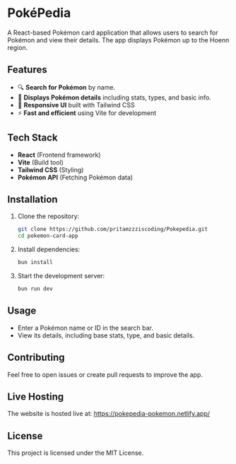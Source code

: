 # PokéPedia

A React-based Pokémon card application that allows users to search for Pokémon and view their details. The app displays Pokémon up to the Hoenn region.

## Features
- 🔍 **Search for Pokémon** by name.
- 📜 **Displays Pokémon details** including stats, types, and basic info.
- 🎨 **Responsive UI** built with Tailwind CSS
- ⚡ **Fast and efficient** using Vite for development

## Tech Stack
- **React** (Frontend framework)
- **Vite** (Build tool)
- **Tailwind CSS** (Styling)
- **Pokémon API** (Fetching Pokémon data)

## Installation

1. Clone the repository:
   ```bash
   git clone https://github.com/pritamzzziscoding/Pokepedia.git
   cd pokemon-card-app
   ```
2. Install dependencies:
   ```bash
   bun install
   ```
3. Start the development server:
   ```bash
   bun run dev
   ```

## Usage
- Enter a Pokémon name or ID in the search bar.
- View its details, including base stats, type, and basic details.


## Contributing
Feel free to open issues or create pull requests to improve the app.

## Live Hosting
The website is hosted live at: https://pokepedia-pokemon.netlify.app/

## License
This project is licensed under the MIT License.
